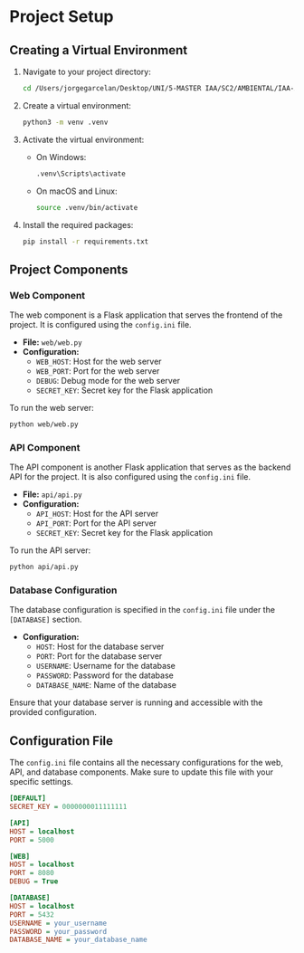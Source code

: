 # Project Setup

## Creating a Virtual Environment

1. Navigate to your project directory:
    ```sh
    cd /Users/jorgegarcelan/Desktop/UNI/5-MASTER IAA/SC2/AMBIENTAL/IAA-Aml/PROJECT
    ```

2. Create a virtual environment:
    ```sh
    python3 -m venv .venv
    ```

3. Activate the virtual environment:
    - On Windows:
        ```sh
        .venv\Scripts\activate
        ```
    - On macOS and Linux:
        ```sh
        source .venv/bin/activate
        ```

4. Install the required packages:
    ```sh
    pip install -r requirements.txt
    ```

## Project Components

### Web Component

The web component is a Flask application that serves the frontend of the project. It is configured using the `config.ini` file.

- **File:** `web/web.py`
- **Configuration:**
    - `WEB_HOST`: Host for the web server
    - `WEB_PORT`: Port for the web server
    - `DEBUG`: Debug mode for the web server
    - `SECRET_KEY`: Secret key for the Flask application

To run the web server:
```sh
python web/web.py
```

### API Component

The API component is another Flask application that serves as the backend API for the project. It is also configured using the `config.ini` file.

- **File:** `api/api.py`
- **Configuration:**
    - `API_HOST`: Host for the API server
    - `API_PORT`: Port for the API server
    - `SECRET_KEY`: Secret key for the Flask application

To run the API server:
```sh
python api/api.py
```

### Database Configuration

The database configuration is specified in the `config.ini` file under the `[DATABASE]` section.

- **Configuration:**
    - `HOST`: Host for the database server
    - `PORT`: Port for the database server
    - `USERNAME`: Username for the database
    - `PASSWORD`: Password for the database
    - `DATABASE_NAME`: Name of the database

Ensure that your database server is running and accessible with the provided configuration.

## Configuration File

The `config.ini` file contains all the necessary configurations for the web, API, and database components. Make sure to update this file with your specific settings.

```ini
[DEFAULT]
SECRET_KEY = 0000000011111111

[API]
HOST = localhost
PORT = 5000

[WEB]
HOST = localhost
PORT = 8080
DEBUG = True

[DATABASE]
HOST = localhost
PORT = 5432
USERNAME = your_username
PASSWORD = your_password
DATABASE_NAME = your_database_name
```